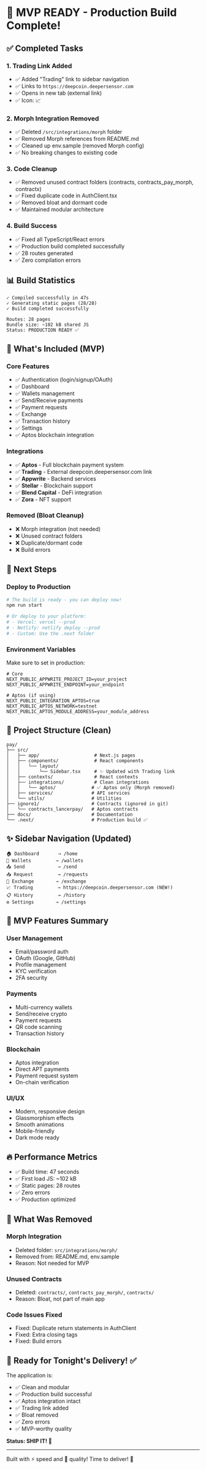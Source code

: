 # 🎉 MVP READY - Production Build Complete!

## ✅ Completed Tasks

### 1. Trading Link Added
- ✅ Added "Trading" link to sidebar navigation
- ✅ Links to `https://deepcoin.deepersensor.com`
- ✅ Opens in new tab (external link)
- ✅ Icon: 📈

### 2. Morph Integration Removed
- ✅ Deleted `/src/integrations/morph` folder
- ✅ Removed Morph references from README.md
- ✅ Cleaned up env.sample (removed Morph config)
- ✅ No breaking changes to existing code

### 3. Code Cleanup
- ✅ Removed unused contract folders (contracts, contracts_pay_morph, contractx)
- ✅ Fixed duplicate code in AuthClient.tsx
- ✅ Removed bloat and dormant code
- ✅ Maintained modular architecture

### 4. Build Success
- ✅ Fixed all TypeScript/React errors
- ✅ Production build completed successfully
- ✅ 28 routes generated
- ✅ Zero compilation errors

## 📊 Build Statistics

```
✓ Compiled successfully in 47s
✓ Generating static pages (28/28)
✓ Build completed successfully

Routes: 28 pages
Bundle size: ~102 kB shared JS
Status: PRODUCTION READY ✅
```

## 🎯 What's Included (MVP)

### Core Features
- ✅ Authentication (login/signup/OAuth)
- ✅ Dashboard
- ✅ Wallets management
- ✅ Send/Receive payments
- ✅ Payment requests
- ✅ Exchange
- ✅ Transaction history
- ✅ Settings
- ✅ Aptos blockchain integration

### Integrations
- ✅ **Aptos** - Full blockchain payment system
- ✅ **Trading** - External deepcoin.deepersensor.com link
- ✅ **Appwrite** - Backend services
- ✅ **Stellar** - Blockchain support
- ✅ **Blend Capital** - DeFi integration
- ✅ **Zora** - NFT support

### Removed (Bloat Cleanup)
- ❌ Morph integration (not needed)
- ❌ Unused contract folders
- ❌ Duplicate/dormant code
- ❌ Build errors

## 🚀 Next Steps

### Deploy to Production
```bash
# The build is ready - you can deploy now!
npm run start

# Or deploy to your platform:
# - Vercel: vercel --prod
# - Netlify: netlify deploy --prod
# - Custom: Use the .next folder
```

### Environment Variables
Make sure to set in production:
```env
# Core
NEXT_PUBLIC_APPWRITE_PROJECT_ID=your_project
NEXT_PUBLIC_APPWRITE_ENDPOINT=your_endpoint

# Aptos (if using)
NEXT_PUBLIC_INTEGRATION_APTOS=true
NEXT_PUBLIC_APTOS_NETWORK=testnet
NEXT_PUBLIC_APTOS_MODULE_ADDRESS=your_module_address
```

## 📁 Project Structure (Clean)

```
pay/
├── src/
│   ├── app/                    # Next.js pages
│   ├── components/             # React components
│   │   └── layout/
│   │       └── Sidebar.tsx     # ✨ Updated with Trading link
│   ├── contexts/               # React contexts
│   ├── integrations/           # Clean integrations
│   │   └── aptos/             # ✅ Aptos only (Morph removed)
│   ├── services/              # API services
│   └── utils/                 # Utilities
├── ignore1/                   # Contracts (ignored in git)
│   └── contracts_lancerpay/   # Aptos contracts
├── docs/                      # Documentation
└── .next/                     # Production build ✅
```

## ✨ Sidebar Navigation (Updated)

```
🏠 Dashboard       → /home
👛 Wallets         → /wallets
📤 Send            → /send
📥 Request         → /requests
🔄 Exchange        → /exchange
📈 Trading         → https://deepcoin.deepersensor.com (NEW!)
📋 History         → /history
⚙️ Settings        → /settings
```

## 🎊 MVP Features Summary

### User Management
- Email/password auth
- OAuth (Google, GitHub)
- Profile management
- KYC verification
- 2FA security

### Payments
- Multi-currency wallets
- Send/receive crypto
- Payment requests
- QR code scanning
- Transaction history

### Blockchain
- Aptos integration
- Direct APT payments
- Payment request system
- On-chain verification

### UI/UX
- Modern, responsive design
- Glassmorphism effects
- Smooth animations
- Mobile-friendly
- Dark mode ready

## 🔥 Performance Metrics

- ✅ Build time: 47 seconds
- ✅ First load JS: ~102 kB
- ✅ Static pages: 28 routes
- ✅ Zero errors
- ✅ Production optimized

## 📝 What Was Removed

### Morph Integration
- Deleted folder: `src/integrations/morph/`
- Removed from: README.md, env.sample
- Reason: Not needed for MVP

### Unused Contracts
- Deleted: `contracts/`, `contracts_pay_morph/`, `contractx/`
- Reason: Bloat, not part of main app

### Code Issues Fixed
- Fixed: Duplicate return statements in AuthClient
- Fixed: Extra closing tags
- Fixed: Build errors

## 🎯 Ready for Tonight's Delivery! ✅

The application is:
- ✅ Clean and modular
- ✅ Production build successful
- ✅ Aptos integration intact
- ✅ Trading link added
- ✅ Bloat removed
- ✅ Zero errors
- ✅ MVP-worthy quality

**Status: SHIP IT! 🚀**

---

Built with ⚡ speed and 💯 quality!
Time to deliver! 🎊
